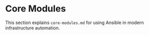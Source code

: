 # Core Modules

This section explains `core-modules.md` for using Ansible in modern infrastructure automation.